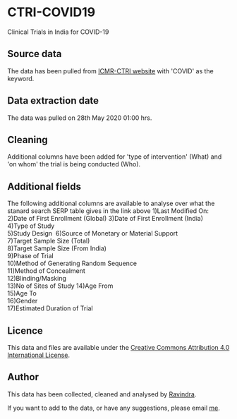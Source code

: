 # CTRI-COVID19
Clinical Trials in India for COVID-19

## Source data
The data has been pulled from [ICMR-CTRI website](Clinicaltrials/advsearch.php) with 'COVID' as the keyword.

## Data extraction date
The data was pulled on 28th May 2020 01:00 hrs. 

## Cleaning
Additional columns have been added for 'type of intervention' (What) and 'on whom' the trial is being conducted (Who). 

## Additional fields
The following additional columns are available to analyse over what the stanard search SERP table gives in the link above 
1)Last Modified On:	
2)Date of First Enrollment (Global)	
3)Date of First Enrollment (India)	
4)Type of Study  	
5)Study Design 	
6)Source of Monetary or Material Support  	
7)Target Sample Size (Total)	
8)Target Sample Size (From India)	
9)Phase of Trial  	
10)Method of Generating Random Sequence  	
11)Method of Concealment  	
12)Blinding/Masking  	
13)No of Sites of Study	
14)Age From 	
15)Age To 	
16)Gender 	
17)Estimated Duration of Trial  

## Licence
This data and files are  available under the [Creative Commons Attribution 4.0 International License](https://creativecommons.org/licenses/by/4.0/).

## Author
This data has been collected, cleaned and analysed by [Ravindra](https://ravi.rajiniravi.com).

If you want to add to the data, or have any suggestions, please email [me](mailto:ravindra.ramavath@gmail.com).
